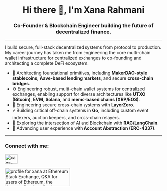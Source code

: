 <h1 align="center">Hi there 👋, I'm Xana Rahmani</h1>
<h3 align="center">Co-Founder & Blockchain Engineer building the future of decentralized finance.</h3>

---

I build secure, full-stack decentralized systems from protocol to production. My career journey has taken me from engineering the core multi-chain wallet infrastructure for centralized exchanges to co-founding and architecting a complete DeFi ecosystem.

*   🚀 Architecting foundational primitives, including **MakerDAO-style stablecoins**, **Aave-based lending markets**, and secure **cross-chain bridges**.
*   ⚙️ Engineering robust, multi-chain wallet systems for centralized exchanges, enabling support for diverse architectures like **UTXO (Bitcoin)**, **EVM**, **Solana**, and **memo-based chains (XRP/EOS)**.
*   🔗 Engineering secure cross-chain systems with **LayerZero**.
*   ⚡  Building critical off-chain systems in **Go**, including custom event indexers, auction keepers, and cross-chain relayers.
*   🤖 Exploring the intersection of AI and Blockchain with **RAG/LangChain**.
*   🔐 Advancing user experience with **Account Abstraction (ERC-4337)**.
  
---

### Connect with me:

<p align="left">
    <a href="https://linkedin.com/in/xana-rahmani" target="blank">
        <img align="center" src="https://raw.githubusercontent.com/rahuldkjain/github-profile-readme-generator/master/src/images/icons/Social/linked-in-alt.svg" alt="xana-rahmani" height="30" width="40" /></a>
  </a>
</p>


<a href="https://ethereum.stackexchange.com/users/91164/xana">
<img src="https://ethereum.stackexchange.com/users/flair/91164.png" width="208" height="58" alt="profile for xana at Ethereum Stack Exchange, Q&amp;A for users of Ethereum, the decentralized application platform and smart contract enabled blockchain" title="profile for xana at Ethereum Stack Exchange, Q&amp;A for users of Ethereum, the decentralized application platform and smart contract enabled blockchain"></a>
